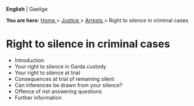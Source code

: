 **English** |  Gaeilge 

**You are here:** [ Home ](/en/) > [ Justice ](/en/justice/) > [ Arrests
](/en/justice/arrests/) > Right to silence in criminal cases

#  Right to silence in criminal cases

  * Introduction 
  * Your right to silence in Garda custody 
  * Your right to silence at trial 
  * Consequences at trial of remaining silent 
  * Can inferences be drawn from your silence? 
  * Offence of not answering questions 
  * Further information 
